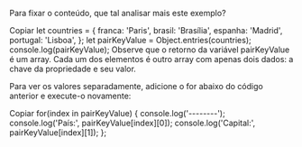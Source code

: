 Para fixar o conteúdo, que tal analisar mais este exemplo?

Copiar
let countries = {
  franca: 'Paris',
  brasil: 'Brasília',
  espanha: 'Madrid',
  portugal: 'Lisboa',
};
let pairKeyValue = Object.entries(countries);
console.log(pairKeyValue);
Observe que o retorno da variável pairKeyValue é um array. Cada um dos elementos é outro array com apenas dois dados: a chave da propriedade e seu valor.

Para ver os valores separadamente, adicione o for abaixo do código anterior e execute-o novamente:

Copiar
for(index in pairKeyValue) {
  console.log('--------');
  console.log('País:', pairKeyValue[index][0]);
  console.log('Capital:', pairKeyValue[index][1]);
};